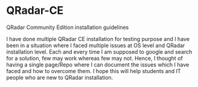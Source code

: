 # QRadar-CE
QRadar Community Edition installation guidelines

I have done multiple QRadar CE installation for testing purpose and I have been in a situation where I faced multiple issues at OS level and QRadar installation level. Each and every time I am supposed to google and search for a solution, few may work whereas few may not. Hence, I thought of having a single page/Repo where I can document the issues which I have faced and how to overcome them. I hope this will help students and IT people who are new to QRadar installation. 
